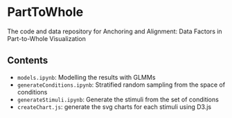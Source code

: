 # PartToWhole
The code and data repository for Anchoring and Alignment: Data Factors in Part-to-Whole Visualization

## Contents

* `models.ipynb`: Modelling the results with GLMMs
* `generateConditions.ipynb`: Stratified random sampling from the space of conditions
* `generateStimuli.ipynb`: Generate the stimuli from the set of conditions
* `createChart.js`: generate the svg charts for each stimuli using D3.js
